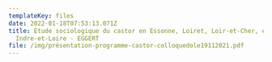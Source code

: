 ```yaml
---
templateKey: files
date: 2022-01-18T07:53:13.071Z
title: Étude sociologique du castor en Essonne, Loiret, Loir-et-Cher, et
  Indre-et-Loire - EGGERT
file: /img/présentation-programme-castor-colloquedole19112021.pdf
---
```

